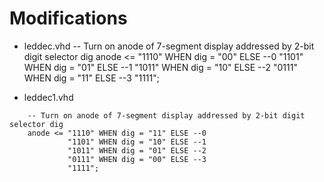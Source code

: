 # Modifications
* leddec.vhd
	-- Turn on anode of 7-segment display addressed by 2-bit digit selector dig
	anode <= "1110" WHEN dig = "00" ELSE --0
	         "1101" WHEN dig = "01" ELSE --1
	         "1011" WHEN dig = "10" ELSE --2
	         "0111" WHEN dig = "11" ELSE --3
	         "1111";

* leddec1.vhd
```
	-- Turn on anode of 7-segment display addressed by 2-bit digit selector dig
	anode <= "1110" WHEN dig = "11" ELSE --0
	         "1101" WHEN dig = "10" ELSE --1
	         "1011" WHEN dig = "01" ELSE --2
	         "0111" WHEN dig = "00" ELSE --3
	         "1111";
```
